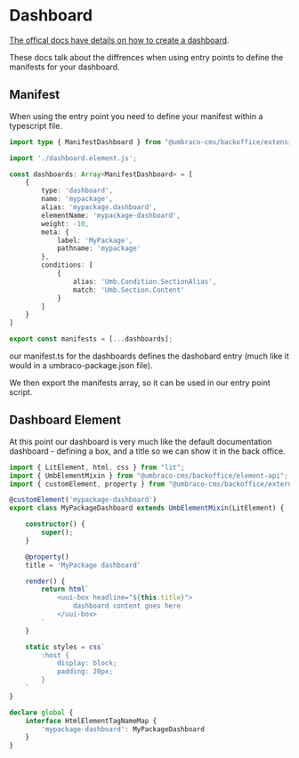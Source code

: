 # Dashboard 

[The offical docs have details on how to create a dashboard](https://docs.umbraco.com/umbraco-backoffice/tutorials/creating-a-custom-dashboard).

These docs talk about the diffrences when using entry points to define the manifests for your dashboard. 

## Manifest

When using the entry point you need to define your manifest within a typescript file. 

```ts
import type { ManifestDashboard } from "@umbraco-cms/backoffice/extension-registry";

import './dashboard.element.js';

const dashboards: Array<ManifestDashboard> = [
    {
        type: 'dashboard',
        name: 'mypackage',
        alias: 'mypackage.dashboard',
        elementName: 'mypackage-dashboard',
        weight: -10,
        meta: {
            label: 'MyPackage',
            pathname: 'mypackage'
        },
        conditions: [
            {
                alias: 'Umb.Condition.SectionAlias',
                match: 'Umb.Section.Content'
            }
        ]
    }
]

export const manifests = [...dashboards];
```

our manifest.ts for the dashboards defines the dashobard entry (much like it would in a umbraco-package.json file).

We then export the manifests array, so it can be used in our entry point script.

## Dashboard Element

At this point our dashboard is very much like the default documentation dashboard - defining a box, and a title so we can show it in the back office. 

```ts
import { LitElement, html, css } from "lit";
import { UmbElementMixin } from "@umbraco-cms/backoffice/element-api";
import { customElement, property } from "@umbraco-cms/backoffice/external/lit";

@customElement('mypackage-dashboard')
export class MyPackageDashboard extends UmbElementMixin(LitElement) {

    constructor() {
        super();
    }

    @property()
    title = 'MyPackage dashboard'

    render() {
        return html`
            <uui-box headline="${this.title}">
                dashboard content goes here
            </uui-box>
        `
    }

    static styles = css`
        :host {
            display: block;
            padding: 20px;
        }
    `
}

declare global {
    interface HtmlElementTagNameMap {
        'mypackage-dashboard': MyPackageDashboard
    }
}
```